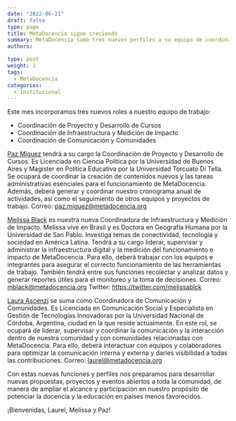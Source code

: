 ```yaml
---
date: "2022-06-21"
draft: false
type: page
title: MetaDocencia sigue creciendo 
summary: MetaDocencia sumó tres nuevos perfiles a su equipo de coordinación.
authors: 

type: post
weight: 1
tags: 
  - MetaDocencia
categories:
  - Institucional 
---
```


Este mes incorporamos tres nuevos roles a nuestro equipo de trabajo: 
- Coordinación de Proyecto y Desarrollo de Cursos
- Coordinación de Infraestructura y Medición de Impacto
- Coordinación de Comunicación y Comunidades

[Paz Míguez](https://www.metadocencia.org/authors/pazmiguez/) tendrá a su cargo la Coordinación de Proyecto y Desarrollo de Cursos. Es Licenciada en Ciencia Política por la Universidad de Buenos Aires y Magíster en Política Educativa por la Universidad Torcuato Di Tella. 
Se ocupará de coordinar la creación de contenidos nuevos y las tareas administrativas esenciales para el funcionamiento de MetaDocencia. Además, deberá generar y coordinar nuestro cronograma anual de actividades, así como el seguimiento de otros equipos y proyectos de trabajo. 
Correo: paz.miguez@metadocencia.org

[Melissa Black](https://www.metadocencia.org/authors/melissa/) es nuestra nueva Coordinadora de Infraestructura y Medición de Impacto. Melissa vive en Brasil y es Doctora en Geografía Humana por la Universidad de San Pablo. Investiga temas de conectividad, tecnología y sociedad en América Latina. 
Tendrá a su cargo liderar, supervisar y administrar la infraestructura digital y la medición del funcionamiento e impacto de MetaDocencia. Para ello, deberá trabajar con los equipos e integrantes para asegurar el correcto funcionamiento de las herramientas de trabajo. También tendrá entre sus funciones recolectar y analizar datos y generar reportes útiles para el monitoreo y la toma de decisiones.
Correo: mblack@metadocencia.org
Twitter: https://twitter.com/melissablck

[Laura Ascenzi](https://www.metadocencia.org/authors/laurel/) se suma como Coordinadora de Comunicación y Comunidades. Es Licenciada en Comunicación Social y Especialista en Gestión de Tecnologías Innovadoras por la Universidad Nacional de Córdoba, Argentina, ciudad en la que reside actualmente.
En este rol, se ocupará de liderar, supervisar y coordinar la comunicación y la interacción dentro de nuestra comunidad y con comunidades relacionadas con MetaDocencia. Para ello, deberá interactuar con equipos y colaboradores para optimizar la comunicación interna y externa y darles visibilidad a todas las contribuciones.
Correo: laurel@metadocencia.org

Con estas nuevas funciones y perfiles nos preparamos para desarrollar nuevas propuestas, proyectos y eventos abiertos a toda la comunidad, de manera de ampliar el alcance y participación en nuestro propósito de potenciar la docencia y la educación en países menos favorecidos. 

¡Bienvenidas, Laurel, Melissa y Paz!
